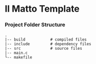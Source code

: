 # Il Matto Template


### Project Folder Structure

    .
    |-- build           # compiled files
    |-- include         # dependency files
    |-- src             # source files
    |-- main.c
    └-- makefile